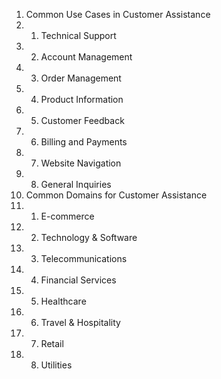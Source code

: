 1. Common Use Cases in Customer Assistance
2. 1. Technical Support
3. 2. Account Management
4. 3. Order Management
5. 4. Product Information
6. 5. Customer Feedback
7. 6. Billing and Payments
8. 7. Website Navigation
9. 8. General Inquiries
10. Common Domains for Customer Assistance
11. 1. E-commerce
12. 2. Technology & Software
13. 3. Telecommunications
14. 4. Financial Services
15. 5. Healthcare
16. 6. Travel & Hospitality
17. 7. Retail
18. 8. Utilities
